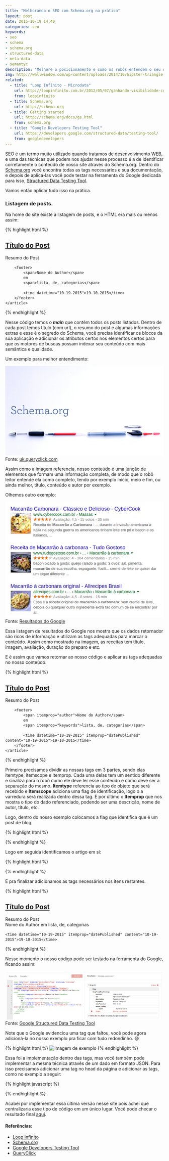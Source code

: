 ```yaml
---
title: "Melhorando o SEO com Schema.org na prática"
layout: post
date: 2015-10-19 14:40
categories: seo
keywords:
- seo
- schema
- schema.org
- structured-data
- meta-data
- semantyc
description: "Melhore o posicionamento e como os robôs entendem o seu site com o Schema.org."
img: http://wallwindow.com/wp-content/uploads/2014/10/hipster-triangle-wallpaper.jpg
related:
  - title: "Loop Infinito - Microdata"
    url: http://loopinfinito.com.br/2012/05/07/ganhando-visibilidade-com-schema-org
    from: loopinfinito
  - title: Schema.org
    url: http://schema.org
  - title: Getting started
    url: http://schema.org/docs/gs.html
    from: schema.org
  - title: "Google Developers Testing Tool"
    url: https://developers.google.com/structured-data/testing-tool/
    from: googledevelopers
---
```


SEO é um termo muito utilizado quando tratamos de desenvolvimento WEB, e uma das técnicas que
podem nos ajudar nesse processo é a de identificar corretamente o conteúdo de nosso site
através do Schema.org. Dentro do [Schema.org][s] você encontra todas as tags necessários e sua documentação,
e depois de aplicá-las você pode testar na ferramenta do Google dedicada para isso,
[Structured Data Testing Tool][g].

Vamos então aplicar tudo isso na prática.

### Listagem de posts.

Na home do site existe a listagem de posts, e o HTML era mais ou menos assim:

{% highlight html %}
<main role="main">
    <article>
        <h2><a href="#">Título do Post</a></h2>
        <section>Resumo do Post</section>

        <footer>
            <span>Nome do Author</span>
            em
            <span>lista, de, categorias</span>

            <time datetime="10-19-2015">19-10-2015</time>
        </footer>
    </article>
</main>
{% endhighlight %}

Nesse código temos o ***main*** que contêm todos os posts listados. Dentro de
cada post temos título (com url), o resumo do post e algumas informações extras
e esse é o segredo do Schema, você precisa identificar os blocos da sua aplicação
e adicionar os atributos certos nos elementos certos para que os motores de buscas
possam indexar seu conteúdo com mais semântica e qualidade.

Um exemplo para melhor entendimento:

![Schema.org Example][img-source]
Fonte: [uk.queryclick.com][img]

Assim como a imagem referencia, nosso conteúdo é uma junção de elementos que
formam uma informação completa, de modo que o robô leitor entende ela como
completo, tendo por exemplo ínicio, meio e fim, ou ainda melhor, título, conteúdo e autor por exemplo.

Olhemos outro exemplo:

![Resultados de pesquisa no Google][img-2-source]
Fonte: [Resultados do Google][img-2]

Essa listagem de resultados do Google nos mostra que os dados retornador são ricos
de informação e utilizam as tags adequadas para marcar o conteúdo. Assim como
mostrado na imagem, as receitas tem título, imagem, avaliação, duração do preparo e etc.

E é assim que vamos retornar ao nosso código e aplicar as tags adequadas no nosso conteúdo.

{% highlight html %}
<main role="main" itemprop="mainContentOfPage" itemscope="itemscope" itemtype="http://schema.org/Blog">
    <article role="article" itemscope="itemscope" itemtype="http://schema.org/BlogPosting" itemprop="blogPost">
        <h2 itemprop="headline"><a href="#" itemprop="url">Título do Post</a></h2>
        <section itemprop="description">Resumo do Post</section>

        <footer>
            <span itemprop="author">Nome do Author</span>
            em
            <span itemprop="keywords">lista, de, categorias</span>

            <time datetime="10-19-2015" itemprop="datePublished" content="10-19-2015">19-10-2015</time>
        </footer>
    </article>
</main>
{% endhighlight %}

Primeiro precisamos dividir as nossas tags em 3 partes, sendo elas itemtype, itemscope
e itemprop. Cada uma delas tem um sentido diferente e sinaliza para o robô como ele
deve ler esse conteúdo e como deve ser a separação do mesmo. **Itemtype** referencia
ao tipo de objeto que será recebido e **Itemscope** adiciona uma flag de identificação,
logo o a varredura será realizada dentro dessa tag. E por último o **Itemprop** que nos
mostra o tipo do dado referenciado, podendo ser uma descrição, nome de autor, título, etc.

Logo, dentro do nosso exemplo colocamos a flag que identifica que é um post de blog.

{% highlight html %}
<main role="main" itemprop="mainContentOfPage" itemscope="itemscope" itemtype="http://schema.org/Blog">
{% endhighlight %}

Logo em seguida identificamos o artigo em sí:

{% highlight html %}
<article role="article" itemscope="itemscope" itemtype="http://schema.org/BlogPosting" itemprop="blogPost">
{% endhighlight %}

E pra finalizar adicionamos as tags necessários nos itens restantes.

{% highlight html %}
<h2 itemprop="headline"><a href="#" itemprop="url">Título do Post</a></h2>
<section itemprop="description">Resumo do Post</section>
<footer>
    <span itemprop="author">Nome do Author</span>
    em
    <span itemprop="keywords">lista, de, categorias</span>

    <time datetime="10-19-2015" itemprop="datePublished" content="10-19-2015">19-10-2015</time>
</footer>
{% endhighlight %}

Nesse momento o nosso código pode ser testado na ferramenta do Google, ficando assim:

![Google Structured Data Testing Tool][img-3-source]
Fonte: [Google Structured Data Testing Tool][img-3]

Note que o Google evidenciou uma tag que faltou, você pode agora adicioná-la no nosso exemplo pra ficar com tudo redondinho. :smile:

{% highlight html %}
<img src="url-da-imagem.jpg" alt="Imagem de exemplo" itemprop="image" />
{% endhighlight %}

Essa foi a implementação dentro das tags, mas você também pode implementar a mesma técnica através de um dado em formato JSON.
Para isso precisamos adicionar uma tag no head da página e adicionar as tags, como no exemplo a seguir:

{% highlight javascript %}
<script type="application/ld+json">
{
    "@context": "http://schema.org",
    "@type": "BlogPosting",
    "headline": "{{ page.title }}",
    "url": "{{ site.url }}{{ page.url }}",
    "keywords": "{% for keyword in page.keywords %}{% if forloop.last == false %}{{ keyword }},{% else %}{{ keyword }}{% endif %}{% endfor %}",
    "image": "{{ site.url }}/assets/images/{{ page.img }}",
    "thumbnailUrl": "{{ site.url }}/assets/images/{{ page.img }}",
    "datePublished": "{{ page.date }}",
    "description": "{{ page.description }}",
    "publisher": "{{ site.name }}",
    "interactionCount": "{{ site.url }}{{ page.url }}#disqus_thread",
    "author": {
        "@type": "Person",
        "name": "{{ site.name }}",
        "image": "{{ site.url }}{{ site.picture }}",
        "url": "{{ site.url }}/sobre/"
    }
}
</script>
{% endhighlight %}

Acabei por implementar essa última versão nesse site pois achei que centralizaria esse tipo de código em um único lugar.
Você pode checar o resultado final [aqui][resultado].

#### Referências:
- [Loop Infinito][l]
- [Schema.org][s]
- [Google Developers Testing Tool][img-3]
- [QueryClick][img]

[s]: http://schema.org
[g]: https://developers.google.com/structured-data/testing-tool/
[l]: http://loopinfinito.com.br/2012/05/07/ganhando-visibilidade-com-schema-org/
[img]: http://uk.queryclick.com/seo-news/schemaorg-what-does-it-mean/
[img-source]: /assets/images/schema/schema.jpg
[img-2]: http://google.com.br
[img-2-source]: /assets/images/schema/receitas.png
[img-3]: https://developers.google.com/structured-data/testing-tool/
[img-3-source]: /assets/images/schema/google-test.png
[resultado]: https://github.com/sergiokopplin/kopplin-website/blob/gh-pages/_layouts/default.html

